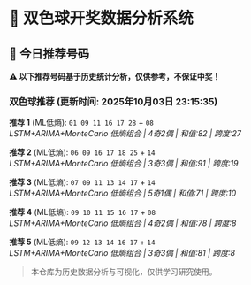 # 🎯 双色球开奖数据分析系统

<!-- BEGIN:recommendations -->
## 🎯 今日推荐号码

**⚠️ 以下推荐号码基于历史统计分析，仅供参考，不保证中奖！**

### 双色球推荐 (更新时间: 2025年10月03日 23:15:35)

**推荐 1** (ML低熵): `01 09 11 16 17 28` + `08`  
*LSTM+ARIMA+MonteCarlo 低熵组合 | 4奇2偶 | 和值:82 | 跨度:27*

**推荐 2** (ML低熵): `06 09 16 17 18 25` + `14`  
*LSTM+ARIMA+MonteCarlo 低熵组合 | 3奇3偶 | 和值:91 | 跨度:19*

**推荐 3** (ML低熵): `07 09 11 13 14 17` + `14`  
*LSTM+ARIMA+MonteCarlo 低熵组合 | 5奇1偶 | 和值:71 | 跨度:10*

**推荐 4** (ML低熵): `09 10 11 15 16 17` + `08`  
*LSTM+ARIMA+MonteCarlo 低熵组合 | 4奇2偶 | 和值:78 | 跨度:8*

**推荐 5** (ML低熵): `09 12 13 14 16 17` + `14`  
*LSTM+ARIMA+MonteCarlo 低熵组合 | 3奇3偶 | 和值:81 | 跨度:8*

<!-- END:recommendations -->




















































> 本仓库为历史数据分析与可视化，仅供学习研究使用。

